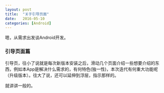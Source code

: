 ```yaml
---
layout: post
title:  "关于引导页面"
date:   2016-05-10 
categories: [Android]
---
```


嗯，从需求出发谈Android开发。

### 引导页面篇

引导页，往小了说就是每次新版本安装之后，滑动几个页面介绍一些想要介绍的东西，例如本App是解决什么需求的，有何特色(独一性)，本次迭代有何重大功能呢（升级版本）。往大了说，还可以延伸到浮层，指示那样的。

就讲讲一般的。



